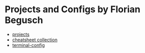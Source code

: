 # Projects and Configs by Florian Begusch

* [projects](./projects/index.html)
* [cheatsheet collection](https://github.com/florianbegusch/cheatsheets)
* [terminal-config](./terminal-config/index.html)
